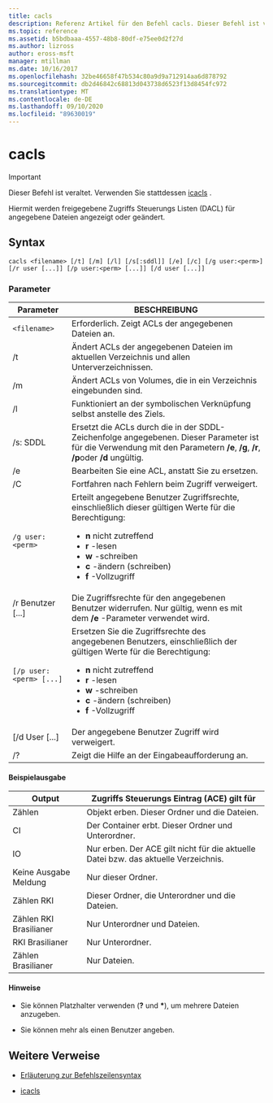 ```yaml
---
title: cacls
description: Referenz Artikel für den Befehl cacls. Dieser Befehl ist veraltet und wird in zukünftigen Versionen von Windows nicht mehr unterstützt.
ms.topic: reference
ms.assetid: b5bdbaaa-4557-48b8-80df-e75ee0d2f27d
ms.author: lizross
author: eross-msft
manager: mtillman
ms.date: 10/16/2017
ms.openlocfilehash: 32be46658f47b534c80a9d9a712914aa6d878792
ms.sourcegitcommit: db2d46842c68813d043738d6523f13d8454fc972
ms.translationtype: MT
ms.contentlocale: de-DE
ms.lasthandoff: 09/10/2020
ms.locfileid: "89630019"
---
```

# <a name="cacls"></a>cacls

>[!IMPORTANT]
> Dieser Befehl ist veraltet. Verwenden Sie stattdessen [icacls](icacls.md) .

Hiermit werden freigegebene Zugriffs Steuerungs Listen (DACL) für angegebene Dateien angezeigt oder geändert.

## <a name="syntax"></a>Syntax

```
cacls <filename> [/t] [/m] [/l] [/s[:sddl]] [/e] [/c] [/g user:<perm>] [/r user [...]] [/p user:<perm> [...]] [/d user [...]]
```

### <a name="parameters"></a>Parameter

| Parameter | BESCHREIBUNG |
| --------- | ----------- |
| `<filename>` | Erforderlich. Zeigt ACLs der angegebenen Dateien an. |
| /t | Ändert ACLs der angegebenen Dateien im aktuellen Verzeichnis und allen Unterverzeichnissen. |
| /m | Ändert ACLs von Volumes, die in ein Verzeichnis eingebunden sind. |
| /l | Funktioniert an der symbolischen Verknüpfung selbst anstelle des Ziels. |
| /s: SDDL | Ersetzt die ACLs durch die in der SDDL-Zeichenfolge angegebenen. Dieser Parameter ist für die Verwendung mit den Parametern **/e**, **/g**, **/r**, **/p**oder **/d** ungültig. |
| /e | Bearbeiten Sie eine ACL, anstatt Sie zu ersetzen. |
| /C | Fortfahren nach Fehlern beim Zugriff verweigert. |
| `/g user:<perm>` | Erteilt angegebene Benutzer Zugriffsrechte, einschließlich dieser gültigen Werte für die Berechtigung:<ul><li>**n** nicht zutreffend</li><li>**r** -lesen</li><li>**w** -schreiben</li><li>**c** -ändern (schreiben)</li><li>**f** -Vollzugriff</li></ul> |
| /r Benutzer [...] | Die Zugriffsrechte für den angegebenen Benutzer widerrufen. Nur gültig, wenn es mit dem **/e** -Parameter verwendet wird. |
| `[/p user:<perm> [...]` | Ersetzen Sie die Zugriffsrechte des angegebenen Benutzers, einschließlich der gültigen Werte für die Berechtigung:<ul><li>**n** nicht zutreffend</li><li>**r** -lesen</li><li>**w** -schreiben</li><li>**c** -ändern (schreiben)</li><li>**f** -Vollzugriff</li></ul> |
| [/d User [...] | Der angegebene Benutzer Zugriff wird verweigert. |
| /? | Zeigt die Hilfe an der Eingabeaufforderung an. |

#### <a name="sample-output"></a>Beispielausgabe

| Output | Zugriffs Steuerungs Eintrag (ACE) gilt für |
-------- | ------------------------------------- |
| Zählen | Objekt erben. Dieser Ordner und die Dateien. |
| CI | Der Container erbt. Dieser Ordner und Unterordner. |
| IO | Nur erben. Der ACE gilt nicht für die aktuelle Datei bzw. das aktuelle Verzeichnis. |
| Keine Ausgabe Meldung | Nur dieser Ordner. |
| Zählen RKI | Dieser Ordner, die Unterordner und die Dateien. |
| Zählen RKI Brasilianer | Nur Unterordner und Dateien. |
| RKI Brasilianer | Nur Unterordner. |
| Zählen Brasilianer | Nur Dateien. |

#### <a name="remarks"></a>Hinweise

- Sie können Platzhalter verwenden (**?** und **&#42;**), um mehrere Dateien anzugeben.

- Sie können mehr als einen Benutzer angeben.

## <a name="additional-references"></a>Weitere Verweise

- [Erläuterung zur Befehlszeilensyntax](command-line-syntax-key.md)

- [icacls](icacls.md)
